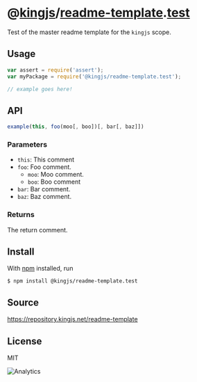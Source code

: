 # @[kingjs][@kingjs]/[readme-template][ns0].[test][ns1]
Test of the master readme template for the `kingjs` scope.
## Usage
```js
var assert = require('assert');
var myPackage = require('@kingjs/readme-template.test');

// example goes here!
```

## API
```ts
example(this, foo(moo[, boo])[, bar[, baz]])
```
### Parameters
- `this`: This comment
- `foo`: Foo comment.
  - `moo`: Moo comment.
  - `boo`: Boo comment
- `bar`: Bar comment.
- `baz`: Baz comment.
### Returns
The return comment.

## Install
With [npm](https://npmjs.org/) installed, run
```
$ npm install @kingjs/readme-template.test
```
## Source
https://repository.kingjs.net/readme-template
## License
MIT

![Analytics](https://analytics.kingjs.net/readme-template/test)

[@kingjs]: https://www.npmjs.com/package/kingjs
[ns0]: https://www.npmjs.com/package/@kingjs/readme-template
[ns1]: https://www.npmjs.com/package/@kingjs/readme-template.test
